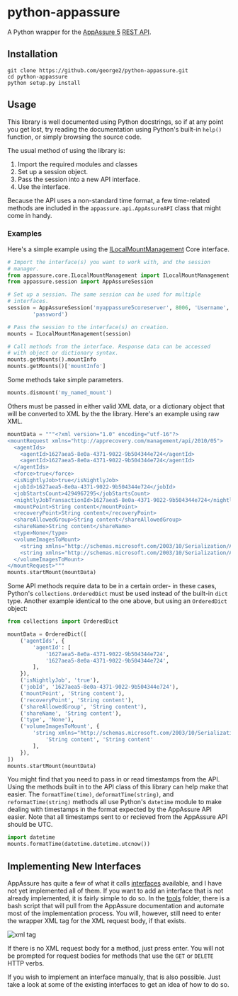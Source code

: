 python-appassure
================

A Python wrapper for the [AppAssure 5](http://www.appassure.com/) [REST
API](http://docs.appassure.com/display/AA50D/AppAssure+5+API+Reference).

## Installation

    git clone https://github.com/george2/python-appassure.git
    cd python-appassure
    python setup.py install

## Usage

This library is well documented using Python docstrings, so if at any
point you get lost, try reading the documentation using Python's
built-in `help()` function, or simply browsing the source code.

The usual method of using the library is:

1. Import the required modules and classes
2. Set up a session object.
3. Pass the session into a new API interface.
4. Use the interface.

Because the API uses a non-standard time format, a few time-related
methods are included in the `appassure.api.AppAssureAPI` class that
might come in handy.

### Examples

Here's a simple example using the
[ILocalMountManagement](http://docs.appassure.com/display/AA50D/ILocalMountManagement)
Core interface.

```python
# Import the interface(s) you want to work with, and the session
# manager.
from appassure.core.ILocalMountManagement import ILocalMountManagement
from appassure.session import AppAssureSession

# Set up a session. The same session can be used for multiple
# interfaces.
session = AppAssureSession('myappassure5coreserver', 8006, 'Username',
        'password')

# Pass the session to the interface(s) on creation.
mounts = ILocalMountManagement(session)

# Call methods from the interface. Response data can be accessed
# with object or dictionary syntax.
mounts.getMounts().mountInfo
mounts.getMounts()['mountInfo']
```

Some methods take simple parameters.

```python
mounts.dismount('my_named_mount')
```

Others must be passed in either valid XML data, or a dictionary
object that will be converted to XML by the the library. Here's an
example using raw XML.

```python
mountData = """<?xml version="1.0" encoding="utf-16"?>
<mountRequest xmlns="http://apprecovery.com/management/api/2010/05">
  <agentIds>
    <agentId>1627aea5-8e0a-4371-9022-9b504344e724</agentId>
    <agentId>1627aea5-8e0a-4371-9022-9b504344e724</agentId>
  </agentIds>
  <force>true</force>
  <isNightlyJob>true</isNightlyJob>
  <jobId>1627aea5-8e0a-4371-9022-9b504344e724</jobId>
  <jobStartsCount>4294967295</jobStartsCount>
  <nightlyJobTransactionId>1627aea5-8e0a-4371-9022-9b504344e724</nightlyJobTransactionId>
  <mountPoint>String content</mountPoint>
  <recoveryPoint>String content</recoveryPoint>
  <shareAllowedGroup>String content</shareAllowedGroup>
  <shareName>String content</shareName>
  <type>None</type>
  <volumeImagesToMount>
    <string xmlns="http://schemas.microsoft.com/2003/10/Serialization/Arrays">String content</string>
    <string xmlns="http://schemas.microsoft.com/2003/10/Serialization/Arrays">String content</string>
  </volumeImagesToMount>
</mountRequest>"""
mounts.startMount(mountData)
```

Some API methods require data to be in a certain order- in these
cases, Python's `collections.OrderedDict` must be used instead of
the built-in `dict` type. Another example identical to the one above,
but using an `OrderedDict` object:

```python
from collections import OrderedDict

mountData = OrderedDict([
    ('agentIds', {
        'agentId': [
            '1627aea5-8e0a-4371-9022-9b504344e724',
            '1627aea5-8e0a-4371-9022-9b504344e724',
        ],
    }),
    ('isNightlyJob', 'true'),
    ('jobId', '1627aea5-8e0a-4371-9022-9b504344e724'),
    ('mountPoint', 'String content'),
    ('recoveryPoint', 'String content'),
    ('shareAllowedGroup', 'String content'),
    ('shareName', 'String content'),
    ('type', 'None'),
    ('volumeImagesToMount', {
        'string xmlns="http://schemas.microsoft.com/2003/10/Serialization/Arrays"': [
            'String content', 'String content'
        ],
    }),
])
mounts.startMount(mountData)
```

You might find that you need to pass in or read timestamps from the API.
Using the methods built in to the API class of this library can help
make that easier. The `formatTime(time)`, `deformatTime(string)`, and
`reformatTime(string)` methods all use Python's `datetime` module to
make dealing with timestamps in the format expected by the AppAssure API
easier. Note that all timestamps sent to or recieved from the AppAssure
API should be UTC.

```python
import datetime
mounts.formatTime(datetime.datetime.utcnow())
```


## Implementing New Interfaces
AppAssure has quite a few of what it calls
[interfaces](http://docs.appassure.com/display/AA50D/Core+API+Reference)
available, and I have not yet implemented all of them. If you want
to add an interface that is not already implemented, it is fairly simple
to do so. In the [tools](tools) folder, there is a bash
script that will pull from the AppAssure documentation and automate most
of the implementation process. You will, however, still need to enter
the wrapper XML tag for the XML request body, if that exists.

![xml tag](http://i.imgur.com/HNsxslV.png)

If there is no XML request body for a method, just press enter. You will
not be prompted for request bodies for methods that use the `GET` or
`DELETE` HTTP verbs.

If you wish to implement an interface manually, that is also possible.
Just take a look at some of the existing interfaces to get an idea of
how to do so.
